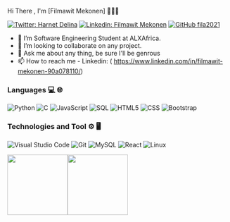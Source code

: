 Hi There , I'm [Filmawit Mekonen] 👋👋👋

[![Twitter: Harnet Delina](https://img.shields.io/twitter/follow/DelinaHarnet?style=social)](https://twitter.com/DelinaHarnet)
[![Linkedin: Filmawit Mekonen](https://img.shields.io/badge/-Filmawit-blue?style=flat-square&logo=Linkedin&logoColor=white&link=https://www.linkedin.com/in/filmawit-mekonen-90a078110/)](https://www.linkedin.com/in/filmawit-mekonen-90a078110/)
[![GitHub fila2021](https://img.shields.io/github/followers/fila2021?label=follow&style=social)](https://github.com/fila2021)
- 🌱 I’m Software Engineering Student at ALXAfrica.
- 👯 I’m looking to collaborate on any project.
- 💬 Ask me about any thing, be sure I'll be genrous
- 📫 How to reach me - Linkedin: ( https://www.linkedin.com/in/filmawit-mekonen-90a078110/)

### Languages 💻 🌐
![Python](https://img.shields.io/badge/-Python-000?&logo=python)
![C](https://img.shields.io/badge/-C-000?&logo=C)
![JavaScript](https://img.shields.io/badge/-JavaScript-000?&logo=JavaScrip)
![SQL](https://img.shields.io/badge/-SQL-000?&logo=MySQL&logoColor=4479A1)
![HTML5](https://img.shields.io/badge/-HTML5-333333?style=flat&logo=HTML5) 
![CSS](https://img.shields.io/badge/-CSS-333333?style=flat&logo=CSS3)
![Bootstrap](https://img.shields.io/badge/-Bootstrap-333333?style=flat&logo=bootstrap)
### Technologies and Tool ⚙️ 🖥
![Visual Studio Code](https://img.shields.io/badge/-Visual%20Studio%20Code-333333?style=flat&logo=visual-studio-code&logoColor=007ACC)
![Git](https://img.shields.io/badge/-Git-333333?style=flat&logo=git)
![MySQL](https://img.shields.io/badge/-MySQL-333333?style=flat&logo=mysql)
![React](https://img.shields.io/badge/-React-000?&logo=React)
![Linux](https://img.shields.io/badge/-Linux-000?&logo=Linux&logoColor=FCC624)

<a href="https://github.com/fila2021"><img height="137px" src="https://github-readme-stats.vercel.app/api?username=fila2021&hide_title=true&hide_border=true&show_icons=true&include_all_commits=true&count_private=true&line_height=21&text_color=000&icon_color=000&bg_color=0,ea6161,ffc64d,fffc4d,52fa5a&theme=graywhite" /><!-- wi*quL3fcV --><img height="137px" src="https://github-readme-stats.vercel.app/api/top-langs/?username=fila2021&hide=html&hide_title=true&hide_border=true&layout=compact&langs_count=7&exclude_repo=comp426,Redventures-Movie-Quotes&text_color=000&icon_color=fff&bg_color=0,52fa5a,4dfcff,c64dff&theme=graywhite" /></a>
  
  
  
  
  
  
  
  
  <!---
fila2021/fila2021 is a ✨ special ✨ repository because its `README.md` (this file) appears on your GitHub profile.
You can click the Preview link to take a look at your changes.
--->
